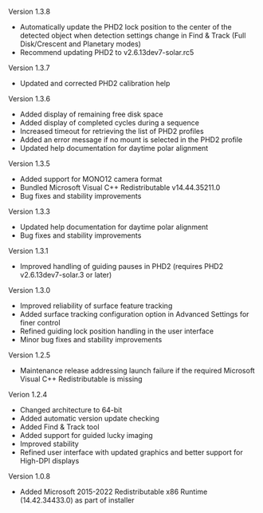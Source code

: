 Version 1.3.8
* Automatically update the PHD2 lock position to the center of the detected object when detection settings change in Find & Track (Full Disk/Crescent and Planetary modes)
* Recommend updating PHD2 to v2.6.13dev7-solar.rc5

Version 1.3.7
* Updated and corrected PHD2 calibration help

Version 1.3.6
* Added display of remaining free disk space
* Added display of completed cycles during a sequence
* Increased timeout for retrieving the list of PHD2 profiles
* Added an error message if no mount is selected in the PHD2 profile
* Updated help documentation for daytime polar alignment

Version 1.3.5

* Added support for MONO12 camera format
* Bundled Microsoft Visual C++ Redistributable v14.44.35211.0
* Bug fixes and stability improvements

Version 1.3.3

* Updated help documentation for daytime polar alignment
* Bug fixes and stability improvements

Version 1.3.1

* Improved handling of guiding pauses in PHD2 (requires PHD2 v2.6.13dev7-solar.3 or later)

Version 1.3.0
* Improved reliability of surface feature tracking
* Added surface tracking configuration option in Advanced Settings for finer control
* Refined guiding lock position handling in the user interface
* Minor bug fixes and stability improvements

Version 1.2.5

* Maintenance release addressing launch failure if the required Microsoft Visual C++ Redistributable is missing

Verion 1.2.4

* Changed architecture to 64-bit
* Added automatic version update checking
* Added Find & Track tool
* Added support for guided lucky imaging
* Improved stability
* Refined user interface with updated graphics and better support for High-DPI displays

Version 1.0.8

* Added Microsoft 2015-2022 Redistributable x86 Runtime (14.42.34433.0) as part of installer
